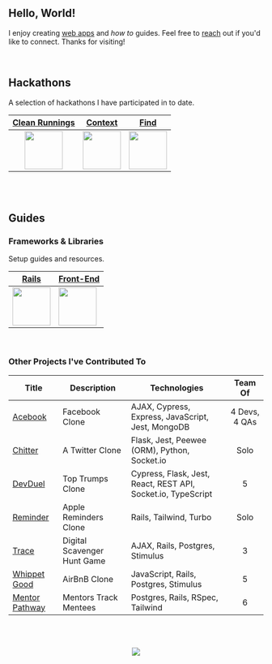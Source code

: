 ## Hello, World!

I enjoy creating [web apps](https://adrianhards.github.io/) and _how to_ guides. Feel free to [reach](https://www.linkedin.com/in/adrianhards/) out if you'd like to connect. Thanks for visiting!

<br>

## Hackathons
A selection of hackathons I have participated in to date.

<table>
  <thead>
    <tr>
      <th align="center"><a href="https://github.com/sandiskolarczyk/clean-runnings">Clean Runnings</a></th>
      <th align="center"><a href="https://github.com/adrianHards/Context">Context</a></th>
      <th align="center"><a href="https://github.com/adrianHards/Find">Find</a></th>
    </tr>
  </thead>
  <tbody>
    <tr>
      <td align="center"><a href="https://github.com/sandiskolarczyk/clean-runnings"><img src="https://pbs.twimg.com/profile_images/1498241570549731328/lks7Ir_o_400x400.jpg" width="75"></a></td>
      <td align="center"><a href="https://github.com/adrianHards/Context"><img src="https://railshackathon.com/assets/logo-40db3df7fb921a1c743f64def8409805b0ad67179efca108b2ece831766b9bf9.svg" width="75"></a></td>
      <td align="center"><a href="https://github.com/adrianHards/Find"><img src="https://hackforpeace.net/wp-content/uploads/2022/08/hfp-logo.svg" width="75"></a></td>
    </tr>
  </tbody>
</table>

<br>
<br>

## Guides

### Frameworks & Libraries
Setup guides and resources. 

<div align="left">

<table>
  <thead>
    <tr>
      <th align="center"><a href="https://github.com/adrianHards/learning-rails">Rails</a></th>
      <th align="center"><a href="https://github.com/adrianHards/learning-frontend">Front-End</a></th>
    </tr>
  </thead>
  <tbody>
    <tr>
      <td><a href="https://github.com/adrianHards/learning-rails"><img src="https://cdn3.iconfinder.com/data/icons/popular-services-brands-vol-2/512/ruby-on-rails-512.png" width="75"></a></td>
      <td><a href="https://github.com/adrianHards/learning-frontend"><img src="https://upload.wikimedia.org/wikipedia/commons/b/bf/Front-end-logo-color%402x.png" width="75"></a></td>
    </tr>
  </tbody>
</table>

</div>

<br>
 
### Other Projects I've Contributed To

<table>
  <thead>
    <tr>
      <th align="center">Title</th>
      <th align="center">Description</th>
      <th align="center">Technologies</th>
      <th align="center">Team Of</th>
    </tr>
  </thead>
  <tbody>
    <tr>
      <td align="left"><a href="https://github.com/Loo-Ashworth/acebook-poke">Acebook</a></td>
      <td align="left">Facebook Clone</td>
      <td align="left">AJAX, Cypress, Express, JavaScript, Jest, MongoDB</td>
      <td align="center">4 Devs, 4 QAs</td>
    </tr>
    <tr>
      <td align="left"><a href="https://github.com/adrianHards/flask-chitter">Chitter</a></td>
      <td align="left">A Twitter Clone</td>
      <td align="left">Flask, Jest, Peewee (ORM), Python, Socket.io</td>
      <td align="center">Solo</td>
    </tr>
    <tr>
      <td align="left"><a href="https://github.com/Saamiya96/frontend-devDuel">DevDuel</a></td>
      <td align="left">Top Trumps Clone</td>
      <td align="left">Cypress, Flask, Jest, React, REST API, Socket.io, TypeScript</td>
      <td align="center">5</td>
    </tr>
    <tr>
      <td align="left"><a href="https://github.com/adrianHards/hotwire-reminder">Reminder</a></td>
      <td align="left">Apple Reminders Clone</td>
      <td align="left">Rails, Tailwind, Turbo</td>
      <td align="center">Solo</td>
    </tr>
    <tr>
      <td align="left"><a href="https://github.com/adrianHards/rails-trace">Trace</a></td>
      <td align="left">Digital Scavenger Hunt Game</td>
      <td align="left">AJAX, Rails, Postgres, Stimulus</td>
      <td align="center">3</td>
    </tr>
    <tr>
      <td align="left"><a href="https://github.com/adrianHards/rails-whippet-good">Whippet Good</a></td>
      <td align="left">AirBnB Clone</td>
      <td align="left">JavaScript, Rails, Postgres, Stimulus</td>
      <td align="center">5</td>
    </tr>
    <tr>
      <td align="left"><a href="https://github.com/Mentor-Pathway/mentor-platform">Mentor Pathway</a></td>
      <td align="left">Mentors Track Mentees</td>
      <td align="left">Postgres, Rails, RSpec, Tailwind</td>
      <td align="center">6</td>
    </tr>
  </tbody>
</table>

<br>

<!-- [![](https://badges.peiyuan.ch/leetcode/puiiyuen/ranking?label=LeetCode&logo=leetcode)](https://leetcode.com/adrianLeetCode)
<img src="https://badges.peiyuan.ch/leetcode/adrianLeetCode/solved?difficulty=all">
<img src="https://badges.peiyuan.ch/leetcode/adrianLeetCode/solved?difficulty=easy">
<img src="https://badges.peiyuan.ch/leetcode/adrianLeetCode/solved?difficulty=medium">
<img src="https://badges.peiyuan.ch/leetcode/adrianLeetCode/solved?difficulty=hard">
 -->

<br>

<p align="center">
  <img src="https://visitor-badge.laobi.icu/badge?page_id=adrianhards" id="counter">
</p>

